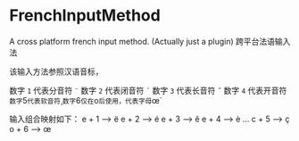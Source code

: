# FrenchInputMethod
A cross platform french input method. (Actually just a plugin) 跨平台法语输入法

该输入方法参照汉语音标，

数字 `1` 代表分音符 `¨`
数字 `2` 代表闭音符 `´`
数字 `3` 代表长音符 `ˆ`
数字 `4` 代表开音符 `
数字 `5` 代表软音符 `¸`
数字 `6` 仅在 `o` 后使用，代表字母 `œ`

输入组合映射如下：
e + 1 --> ë
e + 2 --> é
e + 3 --> ê
e + 4 --> è
...
c + 5 --> ç
o + 6 --> œ
